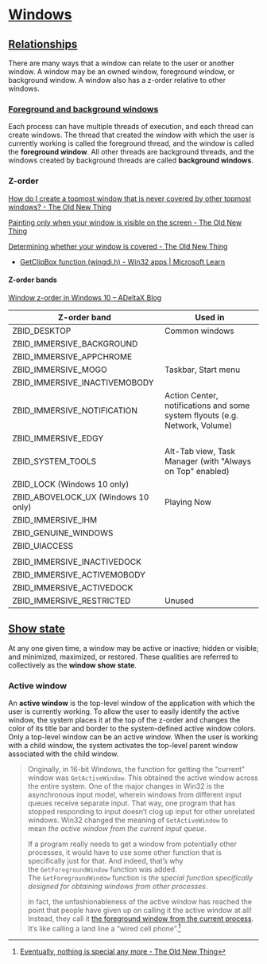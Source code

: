 # [Windows](https://learn.microsoft.com/en-us/windows/win32/winmsg/windows)
## [Relationships](https://learn.microsoft.com/en-us/windows/win32/winmsg/window-features#window-relationships)
There are many ways that a window can relate to the user or another window. A window may be an owned window, foreground window, or background window. A window also has a z-order relative to other windows.

### [Foreground and background windows](Foreground.md)
Each process can have multiple threads of execution, and each thread can create windows. The thread that created the window with which the user is currently working is called the foreground thread, and the window is called the **foreground window**. All other threads are background threads, and the windows created by background threads are called **background windows**.

### Z-order
[How do I create a topmost window that is never covered by other topmost windows? - The Old New Thing](https://devblogs.microsoft.com/oldnewthing/20110310-00/?p=11253)

[Painting only when your window is visible on the screen - The Old New Thing](https://devblogs.microsoft.com/oldnewthing/20030829-00/?p=42743)

[Determining whether your window is covered - The Old New Thing](https://devblogs.microsoft.com/oldnewthing/20030902-00/?p=42693)
- [GetClipBox function (wingdi.h) - Win32 apps | Microsoft Learn](https://learn.microsoft.com/en-us/windows/win32/api/wingdi/nf-wingdi-getclipbox)

#### Z-order bands
[Window z-order in Windows 10 – ADeltaX Blog](https://blog.adeltax.com/window-z-order-in-windows-10/)

Z-order band | Used in
--- | ---
ZBID_DESKTOP | Common windows
ZBID_IMMERSIVE_BACKGROUND | 
ZBID_IMMERSIVE_APPCHROME | 
ZBID_IMMERSIVE_MOGO | Taskbar, Start menu
ZBID_IMMERSIVE_INACTIVEMOBODY | 
ZBID_IMMERSIVE_NOTIFICATION | Action Center, notifications and some system flyouts (e.g. Network, Volume)
ZBID_IMMERSIVE_EDGY | 
ZBID_SYSTEM_TOOLS | Alt-Tab view, Task Manager (with "Always on Top" enabled)
ZBID_LOCK (Windows 10 only) | 
ZBID_ABOVELOCK_UX (Windows 10 only) | Playing Now
ZBID_IMMERSIVE_IHM | 
ZBID_GENUINE_WINDOWS | 
ZBID_UIACCESS | 
| | 
ZBID_IMMERSIVE_INACTIVEDOCK |
ZBID_IMMERSIVE_ACTIVEMOBODY |
ZBID_IMMERSIVE_ACTIVEDOCK |
ZBID_IMMERSIVE_RESTRICTED | Unused


## [Show state](https://learn.microsoft.com/en-us/windows/win32/winmsg/window-features#window-show-state)
At any one given time, a window may be active or inactive; hidden or visible; and minimized, maximized, or restored. These qualities are referred to collectively as the **window show state**.

### Active window
An **active window** is the top-level window of the application with which the user is currently working. To allow the user to easily identify the active window, the system places it at the top of the z-order and changes the color of its title bar and border to the system-defined active window colors. Only a top-level window can be an active window. When the user is working with a child window, the system activates the top-level parent window associated with the child window.

> Originally, in 16-bit Windows, the function for getting the “current” window was `GetActiveWindow`. This obtained the active window across the entire system. One of the major changes in Win32 is the asynchronous input model, wherein windows from different input queues receive separate input. That way, one program that has stopped responding to input doesn’t clog up input for other unrelated windows. Win32 changed the meaning of `GetActiveWindow` to mean _the active window from the current input queue_.
> 
> If a program really needs to get a window from potentially other processes, it would have to use some other function that is specifically just for that. And indeed, that’s why the `GetForegroundWindow` function was added. The `GetForegroundWindow` function is _the special function specifically designed for obtaining windows from other processes_.
> 
> In fact, the unfashionableness of the active window has reached the point that people have given up on calling it the active window at all! Instead, they call it [the foreground window from the current process](http://blogs.msdn.com/oldnewthing/archive/2008/09/22/8960761.aspx#8961210). It’s like calling a land line a “wired cell phone”.[^active-raymond]

[^active-raymond]: [Eventually, nothing is special any more - The Old New Thing](https://devblogs.microsoft.com/oldnewthing/20081006-00/?p=20643)
